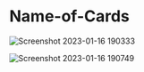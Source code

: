 # Name-of-Cards

![Screenshot 2023-01-16 190333](https://user-images.githubusercontent.com/48469274/235277684-e85cdcdd-211d-49ff-906a-ac5a6b2acfa9.png)

![Screenshot 2023-01-16 190749](https://user-images.githubusercontent.com/48469274/235277691-dcc6ffc1-f5f9-485a-b96a-98a89b13d14a.png)
